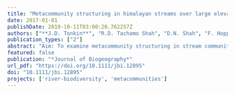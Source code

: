 ```yaml
---
title: "Metacommunity structuring in himalayan streams over large elevational gradients: The role of dispersal routes and niche characteristics"
date: 2017-01-01
publishDate: 2019-10-11T03:00:20.762257Z
authors: ["**J.D. Tonkin**", "R.D. Tachamo Shah", "D.N. Shah", "F. Hoppeler", "S.C. J�hnig", "S.U. Pauls"]
publication_types: ["2"]
abstract: "Aim: To examine metacommunity structuring in stream communities over large elevational gradients by disentangling physical and environmental structuring and the importance of different dispersal routes and niche characteristics. Location: Headwater streams in three catchments in the Hindu-Kush Himalaya of central and eastern Nepal. Methods: We explored metacommunity structuring of stream invertebrates (including deconstructed assemblages by niche position and breadth) using a combination of approaches, including the elements of metacommunity structure and distance-decay relationships. We compared the importance of dispersal routes, elevation and local environmental conditions through five distance matrices: Euclidean, topographic, river network, elevational and environmental. Results: Communities were structured along the elevational gradient with clear turnover apparent in two catchments, with Clementsian (compartmentalized) and Gleasonian (individualistic) distributions. Local environment played a minor role, and the selected distance matrices (i.e. elevation, three physical distances and environment) varied between catchments and niche groups. Contrary to expectation, specialists were more spatially than environmentally controlled, potentially reflecting dispersal limitation. Main conclusions: In these physically dominated systems, local environment was overridden by dispersal limitation, particularly when considering specialists. Where barriers were not limiting dispersal, niche sorting along the elevational gradients represented the key structuring force. Overall, our findings reveal the importance of elevation and the spatial arrangement of sites in structuring metacommunities. We emphasize the value of considering physical structuring and spatial extent in modulating species sorting in metacommunities."
featured: false
publication: "*Journal of Biogeography*"
url_pdf: "https://doi.org/10.1111/jbi.12895"
doi: "10.1111/jbi.12895"
projects: ['river-biodiversity', 'metacommunities']
---
```



